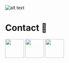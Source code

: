 ![alt text](https://media.giphy.com/media/xT9IgG50Fb7Mi0prBC/giphy.gif)
<h1>Contact 📝</h1>
<a href="https://discord.gg/gh8ndhJ"><img src="https://upload.wikimedia.org/wikipedia/fr/thumb/0/05/Discord.svg/1200px-Discord.svg.png" width="60"></a>  <a href="https://twitter.com/__nuts7"><img src="https://external-content.duckduckgo.com/iu/?u=https%3A%2F%2Fsguru.org%2Fwp-content%2Fuploads%2F2018%2F02%2Ftwitter-circled.png&f=1&nofb=1" width="60"></a>    <a href="https://www.hackthebox.eu/home/users/profile/428983"><img src="https://external-content.duckduckgo.com/iu/?u=https%3A%2F%2Fwww.hackthebox.eu%2Fimages%2Flogo-transparent.png&f=1&nofb=1" width="60"></a> 
